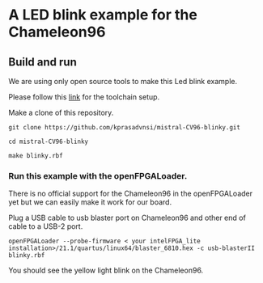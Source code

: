 # A LED blink example for the Chameleon96

## Build and run

We are using only open source tools to make this Led blink example.

Please follow this [link](https://github.com/Ravenslofty/mistral/issues/16#issuecomment-956179524) for the toolchain setup.

Make a clone of this repository.
```
git clone https://github.com/kprasadvnsi/mistral-CV96-blinky.git

cd mistral-CV96-blinky

make blinky.rbf
```

### Run this example with the openFPGALoader.

There is no official support for the Chameleon96 in the openFPGALoader yet but we can easily make it work for our board.

Plug a USB cable to usb blaster port on Chameleon96 and other end of cable to a USB-2 port.

```
openFPGALoader --probe-firmware < your intelFPGA_lite installation>/21.1/quartus/linux64/blaster_6810.hex -c usb-blasterII blinky.rbf
```

You should see the yellow light blink on the Chameleon96.